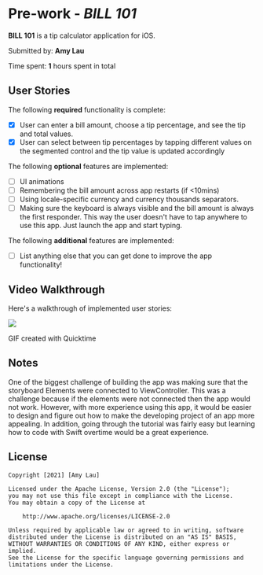 
# Pre-work - *BILL 101*

**BILL 101** is a tip calculator application for iOS.

Submitted by: **Amy Lau**

Time spent: **1** hours spent in total

## User Stories

The following **required** functionality is complete:

* [x] User can enter a bill amount, choose a tip percentage, and see the tip and total values.
* [x] User can select between tip percentages by tapping different values on the segmented control and the tip value is updated accordingly

The following **optional** features are implemented:

* [ ] UI animations
* [ ] Remembering the bill amount across app restarts (if <10mins)
* [ ] Using locale-specific currency and currency thousands separators.
* [ ] Making sure the keyboard is always visible and the bill amount is always the first responder. This way the user doesn't have to tap anywhere to use this app. Just launch the app and start typing.

The following **additional** features are implemented:

- [ ] List anything else that you can get done to improve the app functionality!

## Video Walkthrough

Here's a walkthrough of implemented user stories:

![](https://i.imgur.com/xIMn8sU.gif)

GIF created with Quicktime

## Notes

One of the biggest challenge of building the app was making sure that the storyboard Elements were connected to ViewController. 
This was a challenge because if the elements were not connected then the app would not work. However, with more experience using this
app, it would be easier to design and figure out how to make the developing project of an app more appealing. In addition, going through
the tutorial was fairly easy but learning how to code with Swift overtime would be a great experience.

## License

    Copyright [2021] [Amy Lau]

    Licensed under the Apache License, Version 2.0 (the "License");
    you may not use this file except in compliance with the License.
    You may obtain a copy of the License at

        http://www.apache.org/licenses/LICENSE-2.0

    Unless required by applicable law or agreed to in writing, software
    distributed under the License is distributed on an "AS IS" BASIS,
    WITHOUT WARRANTIES OR CONDITIONS OF ANY KIND, either express or implied.
    See the License for the specific language governing permissions and
    limitations under the License.
